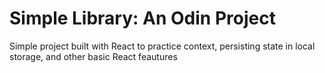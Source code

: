 # Simple Library: An Odin Project 

Simple project built with React to practice context, persisting state in local storage, and other basic React feautures
